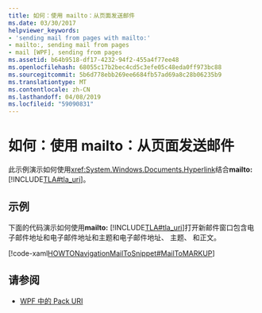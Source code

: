 ```yaml
---
title: 如何：使用 mailto：从页面发送邮件
ms.date: 03/30/2017
helpviewer_keywords:
- 'sending mail from pages with mailto:'
- mailto:, sending mail from pages
- mail [WPF], sending from pages
ms.assetid: b64b9518-df17-4232-94f2-455a4f77ee48
ms.openlocfilehash: 68055c17b2bec4cd5c3efe05c48eda0ff973bc88
ms.sourcegitcommit: 5b6d778ebb269ee6684fb57ad69a8c28b06235b9
ms.translationtype: MT
ms.contentlocale: zh-CN
ms.lasthandoff: 04/08/2019
ms.locfileid: "59090831"
---
```

# <a name="how-to-use-mailto-to-send-mail-from-a-page"></a>如何：使用 mailto：从页面发送邮件
此示例演示如何使用<xref:System.Windows.Documents.Hyperlink>结合**mailto:**[!INCLUDE[TLA#tla_uri](../../../../includes/tlasharptla-uri-md.md)]。  
  
## <a name="example"></a>示例  
 下面的代码演示如何使用**mailto:** [!INCLUDE[TLA#tla_uri](../../../../includes/tlasharptla-uri-md.md)]打开新邮件窗口包含电子邮件地址和电子邮件地址和主题和电子邮件地址、 主题、 和正文。  
  
 [!code-xaml[HOWTONavigationMailToSnippet#MailToMARKUP](~/samples/snippets/csharp/VS_Snippets_Wpf/HOWTONavigationMailToSnippet/CS/HomePage.xaml#mailtomarkup)]  
  
## <a name="see-also"></a>请参阅

- [WPF 中的 Pack URI](pack-uris-in-wpf.md)
